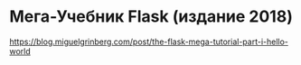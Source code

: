 # Мега-Учебник Flask (издание 2018)

https://blog.miguelgrinberg.com/post/the-flask-mega-tutorial-part-i-hello-world
